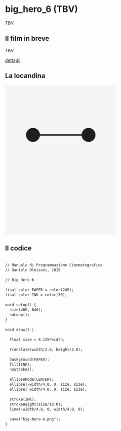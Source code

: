 # big_hero_6 (TBV)

TBV

## Il film in breve
TBV

[dettagli](TBV)

## La locandina
<img src="big-hero-6.png"  width="360px" title="big_hero_6">


## Il codice
```processing

// Manuale di Programmazione Cinematografica
// Daniele Olmisani, 2015

// Big Hero 6

final color PAPER = color(245);
final color INK = color(30);

void setup() {
  size(480, 640);
  noLoop();
}

void draw() {
  
  float size = 0.125*width;
  
  translate(width/2.0, height/3.0);
  
  background(PAPER);
  fill(INK);
  noStroke();
  
  ellipseMode(CENTER);
  ellipse(-width/4.0, 0, size, size);
  ellipse( width/4.0, 0, size, size);
  
  stroke(INK);
  strokeWeight(size/10.0);
  line(-width/4.0, 0, width/4.0, 0);
  
  save("big-hero-6.png");
}
```
